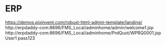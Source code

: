 # ERP

https://demos.pixinvent.com/robust-html-admin-template/landing/
http://erpdaddy-com:8696/FMS_Local/adminhome/admin/welcome1.jsp
http://erpdaddy-com:8696/FMS_Local/adminhome/PrdQuot/WPRQ0001.jsp
User1
pass123
 

